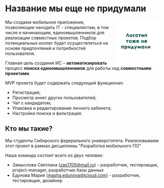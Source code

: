 # Название мы еще не придумали

<img src="https://github.com/SSZas/gitSM/blob/main/Logo_1.png" align="right" height="150">

Мы создаем мобильное приложение, позволяющее находить IT -
специалистам, в том числе и начинающим, единомышленников для реализации 
совместных проектов. 
Подбор потенциальных коллег будет осуществляться на 
основе предпочтений и потребностей пользователя.

Главная цель создания ИС – **автоматизировать** процесс **поиска 
единомышленников** для работы над **совместными проектами**.

MVP проекта будет содержать следующий функционал:

* Регистрация;
* Просмотр анкет других пользователей;
* Чат с кандидатом;
* Упаковка и редактирование личного кабинета;
* Настройки поиска и фильтрация.

## Кто мы такие?
Мы студенты Сибирского федерального универститета. 
Реализовываем этот проект в рамках дисциплины "Разработка мобильного ПО"

Наша команда состоит всего из двух человек:

* Замыслова Светлана (zas1705@mail.ru) - разработчик, тестировщик, project-manager, разработчик базы данных
* Едунова Мария (masha.edunova@icloud.com) - разработчик, тестировщик, дизайнер
